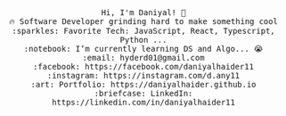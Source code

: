 <p align="center">
  <samp>
    Hi, I'm Daniyal! 👋 <br>
    🔥 Software Developer grinding hard to make something cool  <br>
    :sparkles: Favorite Tech: JavaScript, React, Typescript, Python ... <br>
    :notebook: I’m currently learning DS and Algo... 😭  <br>
    :email:	hyderd01@gmail.com <br>
    :facebook: https://facebook.com/daniyalhaider11 <br>
    :instagram: https://instagram.com/d.any11 <br>
    :art: Portfolio: https://daniyalhaider.github.io <br>
    :briefcase: LinkedIn: https://linkedin.com/in/daniyalhaider11 <br>
  </samp>
</p>

